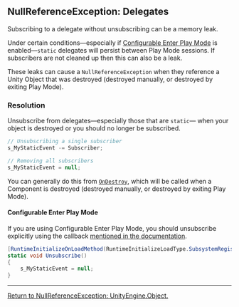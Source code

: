 ## NullReferenceException: Delegates
Subscribing to a delegate without unsubscribing can be a memory leak.  

Under certain conditions—especially if [Configurable Enter Play Mode](https://docs.unity3d.com/Documentation/Manual/ConfigurableEnterPlayMode.html) is enabled—`static` delegates will persist between Play Mode sessions. If subscribers are not cleaned up then this can also be a leak.

These leaks can cause a `NullReferenceException` when they reference a Unity Object that was destroyed (destroyed manually, or destroyed by exiting Play Mode).

### Resolution
Unsubscribe from delegates—especially those that are `static`— when your object is destroyed or you should no longer be subscribed.

```csharp
// Unsubscribing a single subscriber 
s_MyStaticEvent -= Subscriber;

// Removing all subscribers
s_MyStaticEvent = null;
```

You can generally do this from [`OnDestroy`](https://docs.unity3d.com/ScriptReference/MonoBehaviour.OnDestroy.html), which will be called when a Component is destroyed (destroyed manually, or destroyed by exiting Play Mode).

#### Configurable Enter Play Mode
If you are using Configurable Enter Play Mode, you should unsubscribe explicitly using the callback [mentioned in the documentation](https://docs.unity3d.com/Manual/DomainReloading.html).
```csharp
[RuntimeInitializeOnLoadMethod(RuntimeInitializeLoadType.SubsystemRegistration)]
static void Unsubscribe()
{
    s_MyStaticEvent = null;
}
```

---

[Return to NullReferenceException: UnityEngine.Object.](UnityEngine%20Object%20Assignment.md)
